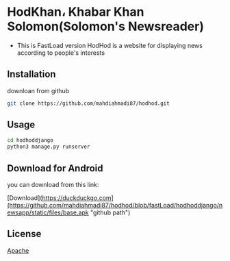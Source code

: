# HodKhan، Khabar Khan Solomon(Solomon's Newsreader)

* This is FastLoad version
HodHod is a website for displaying news according to people's interests

## Installation

downloan from github

```bash
git clone https://github.com/mahdiahmadi87/hodhod.git
```

## Usage

```bash
cd hodhoddjango
python3 manage.py runserver
```
## Download for Android

you can download from this link:

[Download](https://duckduckgo.com](https://github.com/mahdiahmadi87/hodhod/blob/fastLoad/hodhoddjango/newsapp/static/files/base.apk "github path")

## License

[Apache](http://www.apache.org/licenses/)

